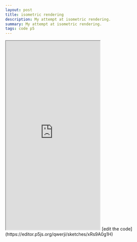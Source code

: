 ```yaml
---
layout: post
title: isometric rendering
description: My attempt at isometric rendering.
summary: My attempt at isometric rendering.
tags: code p5
---
```

<iframe style="height: 600px" src="https://editor.p5js.org/qwerji/full/xRs9A0g1H"></iframe>
[edit the code](https://editor.p5js.org/qwerji/sketches/xRs9A0g1H)

